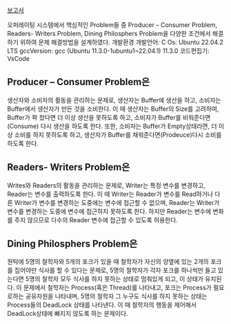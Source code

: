 [보고서](https://github.com/min000914/Dining-philosophers-problem/blob/main/Os_Project.pdf)

오퍼레이팅 시스템에서 핵심적인 Problem들 중 Producer – Consumer Problem, Readers- Writers Problem, Dining Philosphers Problem을 다양한 조건에서 해결하기 위하여 문제 해결방법을 설계하였다.
개발환경
개발언어: C
Os: Ubuntu 22.04.2 LTS
gccVersion: gcc (Ubuntu 11.3.0-1ubuntu1~22.04.1) 11.3.0
코드편집기: VsCode

## Producer – Consumer Problem은
생산자와 소비자의 활동을 관리하는 문제로, 생산자는 Buffer에 생산을 하고, 소비자는 Buffer에서 생산자가 만든 것을 소비한다. 이 때 생산자는 Buffer의 Size를 고려하여, Buffer가 꽉 찼다면 더 이상 생산을 못하도록 하고, 소비자가 Buffer를 비워준다면(Consume) 다시 생산을 하도록 한다. 또한, 소비자는 Buffer가 Empty상태라면, 더 이상 소비를 하지 못하도록 하고, 생산자가 Buffer를 채워준다면(Prodeuce)다시 소비를 하도록 한다.


## Readers- Writers Problem은 
Writes와 Readers의 활동을 관리하는 문제로, Writer는 특정 변수를 변경하고, Reader는 변수를 출력하도록 한다. 이 때 Writer는 Reader가 변수를 Read하거나 다른 Writer가 변수를 변경하는 도중에는 변수에 접근할 수 없으며, Reader는 Writer가 변수를 변경하는 도중에 변수에 접근하지 못하도록 한다. 하지만 Reader는  변수에 변화를 주지 않으므로 다수의 Reader 변수에 접근할 수 있도록 허용한다.


## Dining Philosphers Problem은 
원탁에 5명의 철학자와 5개의 포크가 있을 때 철학자가 자신의 양옆에 있는 2개의 포크를 집어야만 식사를 할 수 있다는 문제로, 5명의 철학자가 각자 포크를 하나씩만 들고 있는다면 5명의 철학자 모두 식사를 하지 못하는 상태로 멈춰있게 되고, 이 상태가 유지된다. 이 문제에서 철학자는 Process(혹은 Thread)를 나타내고, 포크는 Process가 필요로하는 공유자원을 나타내며, 5명의 철학자 그 누구도 식사를 하지 못하는 상태는 Process들의 DeadLock 상태를 나타낸다. 이 때 철학자의 행동을 제어해서 DeadLock상태에 빠지지 않도록 하는 문제이다.

